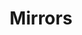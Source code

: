 ---
title: Mirrors
links:
  - title: GitHub Pages
    description: Versi utama situs yang disediakan melalui GitHub Pages.
    website: https://syafa.tech
    image: https://upload.wikimedia.org/wikipedia/commons/9/91/Octicons-mark-github.svg
  - title: Cloudflare Pages
    description: Salinan dari situs utama yang disediakan melalui Cloudflare Pages.
    website: https://mirror.syafa.tech
    image: https://pages.cloudflare.com/resources/logo/logo.svg
  - title: Vercel
    description: Salinan dari situs utama yang disediakan melalui Vercel.
    website: https://mirror2.syafa.tech
    image: https://avatars.githubusercontent.com/u/88905828?s=200&v=4
menu:
    main: 
        weight: 4
        params:
            icon: perspective

comments: false
---